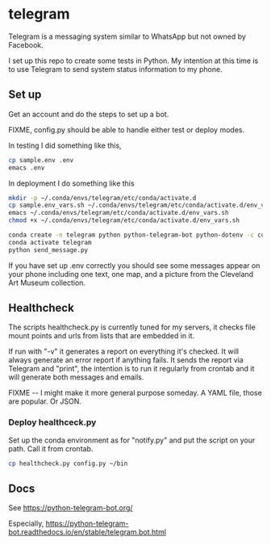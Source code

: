 # telegram

Telegram is a messaging system similar to WhatsApp but not owned by Facebook.

I set up this repo to create some tests in Python.
My intention at this time is to use Telegram to send system status information to my phone.

## Set up

Get an account and do the steps to set up a bot.

FIXME, config.py should be able to handle either test or deploy modes.

In testing I did something like this,

```bash
cp sample.env .env
emacs .env
```

In deployment I do something like this

```bash
mkdir -p ~/.conda/envs/telegram/etc/conda/activate.d
cp sample.env_vars.sh ~/.conda/envs/telegram/etc/conda/activate.d/env_vars.sh
emacs ~/.conda/envs/telegram/etc/conda/activate.d/env_vars.sh
chmod +x ~/.conda/envs/telegram/etc/conda/activate.d/env_vars.sh
```

```bash
conda create -n telegram python python-telegram-bot python-dotenv -c conda-forge
conda activate telegram
python send_message.py
```

If you have set up .env correctly you should see some messages appear on your phone including
one text, one map, and a picture from the Cleveland Art Museum collection.

## Healthcheck

The scripts healthcheck.py is currently tuned for my servers, 
it checks file mount points and urls from lists that are embedded in it.

If run with "-v" it generates a report on everything it's checked.
It will always generate an error report if anything fails.
It sends the report via Telegram and "print", the intention
is to run it regularly from crontab and it will generate both
messages and emails.

FIXME -- I might make it more general purpose someday. A YAML file, those are popular. Or JSON.

### Deploy healthceck.py

Set up the conda environment as for "notify.py" and put the script on your path. Call it from crontab.

```bash
cp healthcheck.py config.py ~/bin
```


## Docs

See https://python-telegram-bot.org/

Especially, https://python-telegram-bot.readthedocs.io/en/stable/telegram.bot.html

